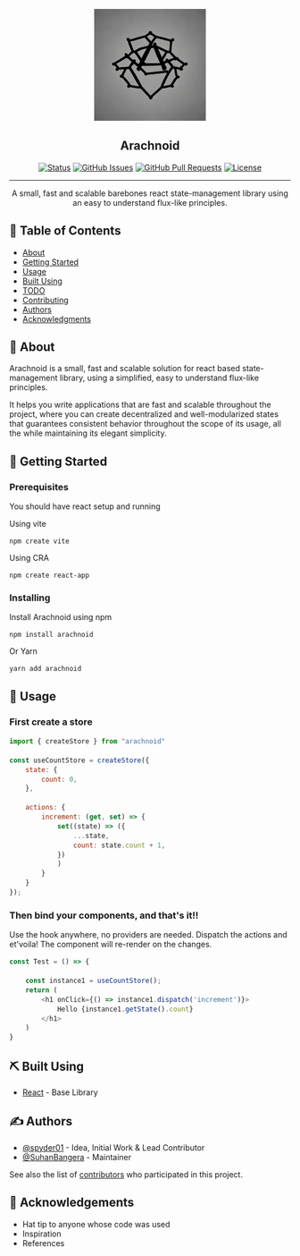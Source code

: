 <p align="center">
  <a href="" rel="noopener">
 <img width="200px" height="200px" src="arachnoid.jpg" alt="Project logo" /></a>
</p>

<h2 align="center">Arachnoid</h2>

<div align="center">

[![Status](https://img.shields.io/badge/status-active-success.svg)]()
[![GitHub Issues](https://img.shields.io/github/issues/suhanbangera/arachnoid.svg)](https://github.com/suhanbangera/arachnoid/issues)
[![GitHub Pull Requests](https://img.shields.io/github/issues-pr/suhanbangera/arachnoid.svg)](https://github.com/suhanbangera/arachnoid/pulls)
[![License](https://img.shields.io/badge/license-MIT-blue.svg)](/LICENSE)

</div>

---

<p align="center"> A small, fast and scalable barebones react state-management library using an easy to understand flux-like principles. 
    <br> 
</p>

## 📝 Table of Contents

- [About](#about)
- [Getting Started](#getting_started)
- [Usage](#usage)
- [Built Using](#built_using)
- [TODO](./TODO.md)
- [Contributing](../CONTRIBUTING.md)
- [Authors](#authors)
- [Acknowledgments](#acknowledgement)

## 🧐 About <a name = "about"></a>

<p>Arachnoid is a small, fast and scalable solution for react based state-management library, using a simplified, easy to understand flux-like principles. </p>
<p>It helps you write applications that are fast and scalable throughout the project, where you can create decentralized and well-modularized states that guarantees consistent behavior throughout the scope of its usage, all the while maintaining its elegant simplicity. </p> 

## 🏁 Getting Started <a name = "getting_started"></a>

### Prerequisites

You should have react setup and running

Using vite

```
npm create vite
```

Using CRA

```
npm create react-app
```

### Installing


Install Arachnoid using npm

```
npm install arachnoid
```

Or Yarn

```
yarn add arachnoid
```
## 🎈 Usage <a name="usage"></a>

### First create a store

```javascript
import { createStore } from "arachnoid"

const useCountStore = createStore({
    state: {
        count: 0,
    },

    actions: {
        increment: (get, set) => {
            set((state) => ({
                ...state,
                count: state.count + 1,
            })
            )
        }
    }
});
```

### Then bind your components, and that's it!!
Use the hook anywhere, no providers are needed. Dispatch the actions and et'voila! The component will re-render on the changes.

```javascript
const Test = () => {

    const instance1 = useCountStore();
    return (
        <h1 onClick={() => instance1.dispatch('increment')}>
            Hello {instance1.getState().count}
        </h1>
    )
}
```


## ⛏️ Built Using <a name = "built_using"></a>

- [React](https://react.dev/) - Base Library

## ✍️ Authors <a name = "authors"></a>

- [@spyder01](https://github.com/spyder01) - Idea, Initial Work & Lead Contributor
- [@SuhanBangera](https://github.com/SuhanBangera) - Maintainer

See also the list of [contributors](https://github.com/SuhanBangera/arachnoid/contributors) who participated in this project.

## 🎉 Acknowledgements <a name = "acknowledgement"></a>

- Hat tip to anyone whose code was used
- Inspiration
- References
